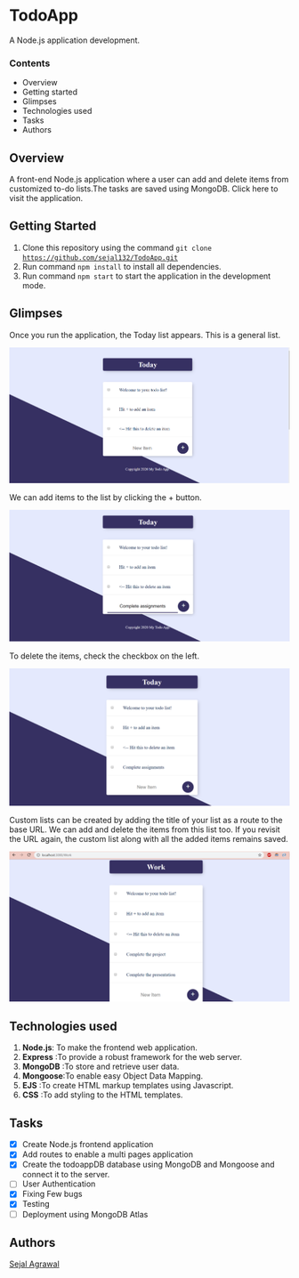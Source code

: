 # TodoApp
A Node.js application development.
### Contents
* Overview
* Getting started
* Glimpses
* Technologies used
* Tasks
* Authors
## Overview
A front-end Node.js application where a user can add and delete items from customized to-do lists.The tasks are saved using MongoDB.
Click here to visit the application.
## Getting Started
1) Clone this repository using the command <code>git clone https://github.com/sejal132/TodoApp.git</code>
2) Run command <code>npm install</code> to install all dependencies.
3) Run command <code>npm start</code> to start the application in the development mode.
## Glimpses
Once you run the application, the Today list appears. This is a general list.

![](images/todaylist.png)

We can add items to the list by clicking the + button.

![](images/additem.png)

To delete the items, check the checkbox on the left.

![](images/deleteitem.png)

Custom lists can be created by adding the title of your list as a route to the base URL. We can add and delete the items from this list too. If you revisit the URL again, the custom list along with all the added items remains saved.

![](images/customlist.png)

## Technologies used
1) **Node.js**: To make the frontend web application.
2) **Express** :To provide a robust framework for the web server.
3) **MongoDB** :To store and retrieve user data.
4) **Mongoose**:To enable easy Object Data Mapping.
5) **EJS** :To create HTML markup templates using Javascript.
6) **CSS** :To add styling to the HTML templates.

## Tasks
- [x] Create Node.js frontend application
- [x] Add routes to enable a multi pages application
- [x] Create the todoappDB database using MongoDB and Mongoose and connect it to the server.
- [ ] User Authentication
- [x] Fixing Few bugs
- [x] Testing
- [ ] Deployment using MongoDB Atlas

## Authors
[Sejal Agrawal](https://github.com/sejal132)






